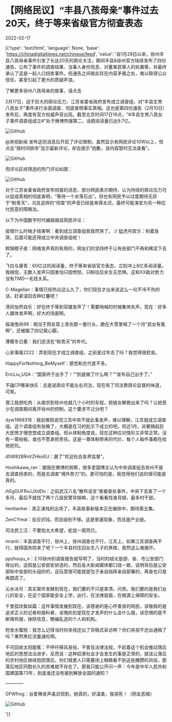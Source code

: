 # 【网络民议】“丰县八孩母亲”事件过去20天，终于等来省级官方彻查表态

2022-02-17

[{'type': 'text/html', 'language': None, 'base': 'https://chinadigitaltimes.net/chinese/feed', 'value': '自1月28日以来，徐州丰县八孩母亲事件引发了长达20天的舆论关注，期间丰县&amp;徐州官方陆续发布了四份通告，公布了事件的调查结果、当事人身份信息、对董某民等人的处置等，并最终承认了这是一起人口拐卖事件。但通告之间彼此存在内容矛盾之处，难以取得公众信任，甚至引起了更大的质疑声浪。

了解更多徐州八孩母亲的故事，请点击



2月17日，迫于巨大的舆论压力，江苏省委省政府宣布成立调查组，对“丰县生育八孩女子”事件进行全面调查，彻底查明事实真相。这也是第四份通告（2月10日）发布后，再度有官方权威声音出现。截至北京时间17日16点，“#丰县生育八孩女子事件调查组成立#”处于微博热搜第二，话题阅读量已达9.7亿。

![GitHub](https://chinadigitaltimes.net/chinese/files/2022/02/image-1645083197611.png)

@央视新闻 发布这则消息后开启了评论限制，虽然显示有网民评论10W以上，但点击“按时间排序”显示最新评论，却会提示“抱歉，该内容暂时无法查看”。

![GitHub](https://chinadigitaltimes.net/chinese/files/2022/02/image-1645083809621.png)

而评论区经筛选的热门评论如图：

![GitHub](https://chinadigitaltimes.net/chinese/files/2022/02/image-1645086430910.png)

对于江苏省委省政府宣布彻查的消息，部分网民表示期待，认为持续的舆论压力可以促成真相的彻底查明，“等待一个水落石出”。但也有网民予以过度期待无异于“盼青天”，况且这样的“彻查”的声音已经是来得太迟，最终可能演变为另一种应付民意的障眼法。

以下为中国数字时代编辑摘自网民评论：



疫情什么时候才结束啊：看到成立调查组我竟然哭了。 //  猛虎丹宾卐：别着急哭，后面可能还得成立中央调查组呢！

斡锦橙子皮：网络发声真的有用的，网友们的坚持终于让有些部门不再和稀泥下去了。

飞白与黛青：60亿过的阅读量，终于等来省级官方表态，立刻冲上8亿多阅读量。我相信，无数人发声只因害怕只因愤怒，只盼往后余生无恐惧。这和XX敌对势力没有TMD一毛钱关系。

C-Magellan：事情已经热议这么久了，你们现在才出来说这么一句不冷不热的话，赶紧滚回去种红薯吧！

清风怡然自乐：好在终于等到官媒发声了！需要呐喊的时候集体失声，现在：好多人媒体发声啊，好大的场面啊。

临海曳舟99：相当于网友穿上青衣那一套行头，跪在大雪里喊了一个月“民女有冤啊”，还被踹了四记窝心脚。

薄樱冬日薰：我们还活在“盼青天”的年代。

心安事隆2222：弄到现在才成立调查组，之前是过年去了吗？我觉得很悲哀。

HappyForNothing_BeMyself：感觉和古代差不多。

EricLiu_USA：“国家终于出手了！”“到底做了什么啊？”“宣布自己出手了。”

不磕CP哪来快乐：总是说舆论不能左右司法，现在有了司法靠舆论监督的味道，可笑。 

晋江我想吃肉：从南京到徐州也就几个小时的车程，锁链女解救出来了吗？让她至少在调查期间离开徐州的控制，这个要求不过分吧？ 

dyw1968316：我前推刚说完江苏中央不就此事发声，难以理解，江苏就成立调查组。这个调查组有些晚了，大概是在习的批示下成立的吧。将近1月，非要搞起巨大民愤才慢悠悠成立调查组。但从体制角度说，现在这种应对情形又非常正常。没有一尊拍板，谁也不愿承担责任。这是一尊体制带来的代价，每个人每件事都在给他挖坑。

d5W82BRnVZHkoEU：漏了“欢迎社会各界监督”。

Hoshikawa_ran：据我在微博的观察，很多爱国博主认为中央调查组去徐州不是去调查拐卖的，而是去调查“境外势力”的。更可怕的是，我觉得他们说的很可能是真的。

ihEgGUFRvJJXdDo：之前武汉八名“散布谣言”者被查处事件，中央下去查了一个多月，最后不就找了两个几层民警背锅嘛，这个看看找谁背锅，最多村干部。

hentianhei：真正演戏的出场了，丰县故事新版本正在编排中，期待第五集。

ZenCYreal：反应迟钝，而且级别不够。这是普遍现象，而且是产业链。

司法民工汪：不要抱太大希望，蛇鼠一窝而已。

mranti：丰县调查不行，徐州上，徐州调查也不行，江苏上，如果江苏调查再不行，就得国务院来了吧？一个丰县村庄囚女生八子的黑暗，竟然这么难揭开。

ppzhouju_n：2.10徐州的调查报告就写明了，当时的结论是部、省、市公安部门得出的，这假是公安部安排造的，然后各大新闻媒体都口径一致，说明背后是公安部和中宣部的头组织的，这玩意很可能就是包子亲自指挥亲自部署的，再查也只是再圆谎了。

沁水冰月：其实案件发酵到现在，我们要的不只是查清，问责。我们要的是我们女儿的安全，在这个国家能安全上学，出行，在法律层面，在根源上保障的安全。

千里孤坟鬓如霜：这件事情发展到现在，该感谢的是心怀善良的网民，该敬佩的是追求正义的记者和报料者，该愧疚的是现在才发声的什么会什么报，该恐惧的是不断降热搜，抹除信息，瞎编乱造的个人和机构。

短发水蜜桃：我怎么记得当时你央视还出了背稿式采访啊？你们央视不还出通稿了吗？果然黑红流量通吃啊。

不可回收太阳能蕉：不呼吁移风易俗，不普及法律法规，不趁着这个机会推动落后地区的思想法治进步，反而说：这种奴隶社会才会发生的事是正常的，就该让落后的农村地区继续抱团落后，你们城里人只需要闭上眼睛看不到这些腌臜的风俗，那落后地区同胞长久的苦难就不存在了。那我只能公开问一声：今年是中华人民共和国建国第73年，到底谁还没有接到解放全国的通知？

————





GFWfrog：谷爱琳发声虽迟但到，她真的，好温柔，我哭死！（网友恶搞）

![GitHub](https://chinadigitaltimes.net/chinese/files/2022/02/image-1645084366288.png)

'}]